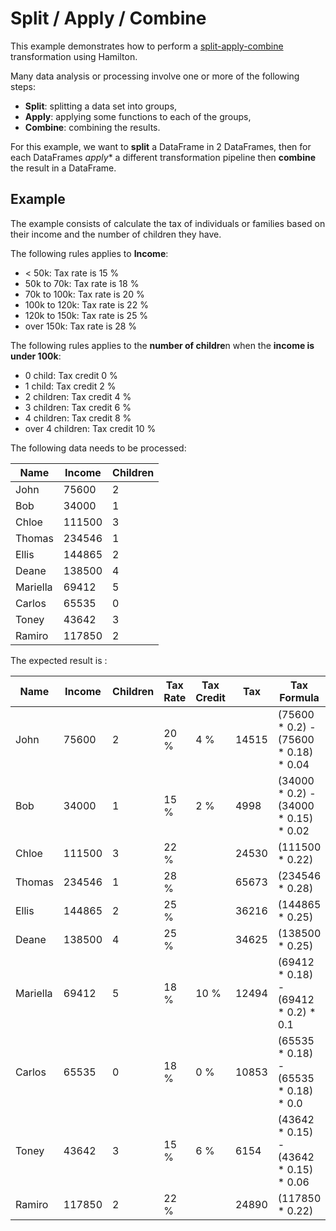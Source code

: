 # Split / Apply / Combine

This example demonstrates how to perform
a [split-apply-combine](https://pandas.pydata.org/pandas-docs/stable/user_guide/groupby.html) transformation using
Hamilton.

Many data analysis or processing involve one or more of the following steps:

- **Split**: splitting a data set into groups,
- **Apply**: applying some functions to each of the groups,
- **Combine**: combining the results.

For this example, we want to **split** a DataFrame in 2 DataFrames, then for each DataFrames 
*apply** a different transformation pipeline then **combine** the result in a DataFrame.

## Example

The example consists of calculate the tax of individuals or families based on their income and the number of children
they have.

The following rules applies to **Income**:

- < 50k: Tax rate is 15 %
- 50k to 70k: Tax rate is 18 %
- 70k to 100k: Tax rate is 20 %
- 100k to 120k: Tax rate is 22 %
- 120k to 150k: Tax rate is 25 %
- over 150k: Tax rate is 28 %

The following rules applies to the **number of childre**n when the **income is under 100k**:

- 0 child: Tax credit 0 %
- 1 child: Tax credit 2 %
- 2 children: Tax credit 4 %
- 3 children: Tax credit 6 %
- 4 children: Tax credit 8 %
- over 4 children: Tax credit 10 %

The following data needs to be processed:

| Name     | Income | Children | 
|----------|--------|----------|
| John     | 75600  | 2        |
| Bob      | 34000  | 1        |
| Chloe    | 111500 | 3        |
| Thomas   | 234546 | 1        |
| Ellis    | 144865 | 2        |
| Deane    | 138500 | 4        |
| Mariella | 69412  | 5        |
| Carlos   | 65535  | 0        |
| Toney    | 43642  | 3        |
| Ramiro   | 117850 | 2        |  

The expected result is :

| Name     | Income | Children | Tax Rate | Tax Credit | Tax   | Tax Formula                             |   
|----------|--------|----------|----------|------------|-------|-----------------------------------------|    
| John     | 75600  | 2        | 20 %     | 4 %        | 14515 | (75600 * 0.2) - (75600 * 0.18) * 0.04   |    
| Bob      | 34000  | 1        | 15 %     | 2 %        | 4998  | (34000 * 0.2) - (34000 * 0.15) * 0.02   |    
| Chloe    | 111500 | 3        | 22 %     |            | 24530 | (111500 * 0.22)                         |    
| Thomas   | 234546 | 1        | 28 %     |            | 65673 | (234546 * 0.28)                         |    
| Ellis    | 144865 | 2        | 25 %     |            | 36216 | (144865 * 0.25)                         |    
| Deane    | 138500 | 4        | 25 %     |            | 34625 | (138500 * 0.25)                         |    
| Mariella | 69412  | 5        | 18 %     | 10 %       | 12494 | (69412 * 0.18) - (69412 * 0.2)  * 0.1   |    
| Carlos   | 65535  | 0        | 18 %     | 0 %        | 10853 | (65535 * 0.18) - (65535 * 0.18) * 0.0   |    
| Toney    | 43642  | 3        | 15 %     | 6 %        | 6154  | (43642 * 0.15) - (43642 * 0.15)  * 0.06 |    
| Ramiro   | 117850 | 2        | 22 %     |            | 24890 | (117850 * 0.22)                         |    
